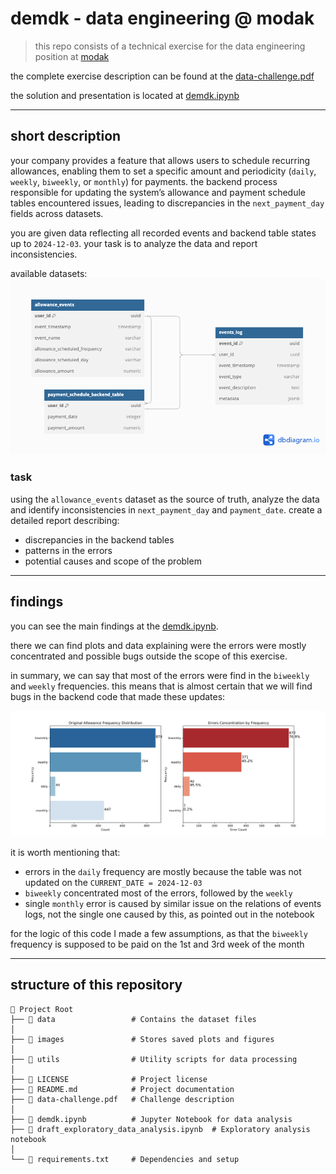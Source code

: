 # demdk - data engineering @ modak
> this repo consists of a technical exercise for the data engineering position at [modak](https://modak.na.teamtailor.com/)

the complete exercise description can be found at the [data-challenge.pdf](https://github.com/kovashikawa/demdk/blob/main/data-challenge.pdf)

the solution and presentation is located at [demdk.ipynb](https://github.com/kovashikawa/demdk/blob/main/demdk.ipynb)

---

## short description

your company provides a feature that allows users to schedule recurring allowances, enabling them to set a specific amount and periodicity (`daily`, `weekly`, `biweekly`, or `monthly`) for payments. the backend process responsible for updating the system’s allowance and payment schedule tables encountered issues, leading to discrepancies in the `next_payment_day` fields across datasets.

you are given data reflecting all recorded events and backend table states up to `2024-12-03`. your task is to analyze the data and report inconsistencies.

available datasets:
![database schema](https://github.com/kovashikawa/demdk/blob/main/images/modak_db.png?raw=true)

### task

using the `allowance_events` dataset as the source of truth, analyze the data and identify inconsistencies in `next_payment_day` and `payment_date`. create a detailed report describing:
* discrepancies in the backend tables
* patterns in the errors
* potential causes and scope of the problem

---

## findings

you can see the main findings at the [demdk.ipynb](https://github.com/kovashikawa/demdk/blob/main/demdk.ipynb).

there we can find plots and data explaining were the errors were mostly concentrated and possible bugs outside the scope of this exercise.

in summary, we can say that most of the errors were find in the `biweekly` and `weekly` frequencies. this means that is almost certain that we will find bugs in the backend code that made these updates:

![freq_error_plot](https://github.com/kovashikawa/demdk/blob/main/images/freq_error.png?raw=true)

it is worth mentioning that:

* errors in the `daily` frequency are mostly because the table was not updated on the `CURRENT_DATE = 2024-12-03`
* `biweekly` concentrated most of the errors, followed by the `weekly`
* single `monthly` error is caused by similar issue on the relations of events logs, not the single one caused by this, as pointed out in the notebook

for the logic of this code I made a few assumptions, as that the `biweekly` frequency is supposed to be paid on the 1st and 3rd week of the month

---

## structure of this repository

```
📂 Project Root
├── 📂 data                 # Contains the dataset files
│
├── 📂 images               # Stores saved plots and figures
│
├── 📂 utils                # Utility scripts for data processing
│
├── 📜 LICENSE              # Project license
├── 📜 README.md            # Project documentation
├── 📜 data-challenge.pdf   # Challenge description 
│
├── 📓 demdk.ipynb          # Jupyter Notebook for data analysis 
├── 📓 draft_exploratory_data_analysis.ipynb  # Exploratory analysis notebook
│
└── 📜 requirements.txt     # Dependencies and setup
```

